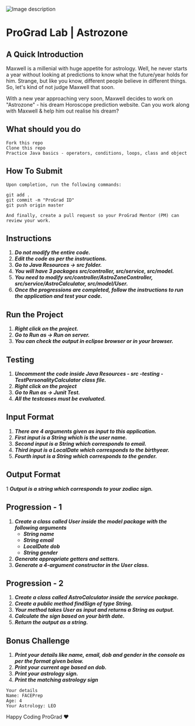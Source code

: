 ![Image description](https://i1.faceprep.in/ProGrad/face-logo-resized.png)

# ProGrad Lab | Astrozone

## A Quick Introduction

Maxwell is a millenial with huge appetite for astrology. Well, he never starts a year without looking at predictions to know what the future/year holds for him. Strange, but like you know, different people believe in different things. So, let's kind of not judge Maxwell that soon. 

With a new year approaching very soon, Maxwell decides to work on "Astrozone" - his dream Horoscope prediction website. Can you work along with Maxwell & help him out realise his dream?

## What should you do
```
Fork this repo
Clone this repo
Practice Java basics - operators, conditions, loops, class and object
```

## How To Submit
```
Upon completion, run the following commands:

git add .
git commit -m "ProGrad ID"
git push origin master

And finally, create a pull request so your ProGrad Mentor (PM) can review your work.
```

## Instructions

1. ***Do not modify the entire code.***
2. ***Edit the code as per the instructions.***
3. ***Go to Java Resources -> src folder.***
4. ***You will have 3 packages src/controller, src/service, src/model.***
5. ***You need to modify src/controller/AstroZoneController, src/service/AstroCalculator, src/model/User.***
6. ***Once the progressions are completed, follow the instructions to run the application and test your code.***
 
## Run the Project
1. ***Right click on the project.***
2. ***Go to Run as -> Run on server.***
3. ***You can check the output in eclipse browser or in your browser.***

## Testing
1. ***Uncomment the code inside Java Resources - src -testing - TestPersonalityCalculator class file.***
2. ***Right click on the project***
3. ***Go to Run as -> Junit Test.*** 
4. ***All the testcases must be evaluated.***

## Input Format
1. ***There are 4 arguments given as input to this application.***
2. ***First input is a String which is the user name.***
3. ***Second input is a String which corresponds to email.***
4. ***Third input is a LocalDate which corresponds to the birthyear.***
5. ***Fourth input is a String which corresponds to the gender.***

## Output Format
1 ***Output is a string which corresponds to your zodiac sign.***


## Progression - 1 
1. ***Create a class called User inside the model package with the following arguments***
   - ***String name***
   - ***String email***
   - ***LocalDate dob***
   - ***String gender***
2. ***Generate appropriate getters and setters.***
3. ***Generate a 4-argument constructor in the User class.***

## Progression - 2
1. ***Create a class called AstroCalculator inside the service package.***
2. ***Create a public method findSign of type String.***
3. ***Your method takes User as input and returns a String as output.***
3. ***Calculate the sign based on your birth date.***
5. ***Return the output as a string.***

## Bonus Challenge
1. ***Print your details like name, email, dob and gender in the console as per the format given below.***
2. ***Print your current age based on dob.***
3. ***Print your astrology sign.***
4. ***Print the matching astrology sign***
```
Your details
Name: FACEPrep
Age: 4
Your Astrology: LEO
```
Happy Coding ProGrad ❤️
